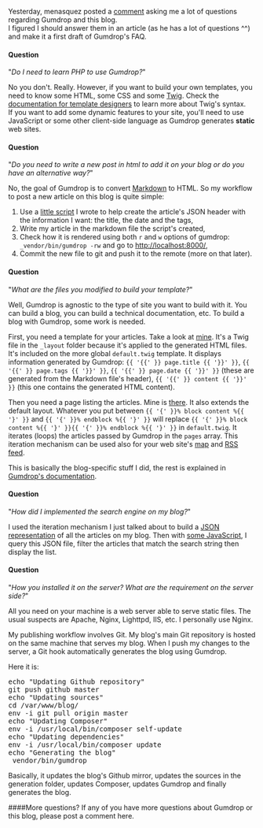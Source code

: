 Yesterday, menasquez posted a [comment](http://blog.jodet.com/posts/2012-08-26-gumdroping-this-blog.htm#comment-841009401) asking me a lot of questions regarding Gumdrop and this blog.  
I figured I should answer them in an article (as he has a lot of questions ^^) and make it a first draft of Gumdrop's FAQ.

#### Question
"*Do I need to learn PHP to use Gumdrop?*"

No you don't. Really. However, if you want to build your own templates, you need to know some HTML, some CSS and some [Twig](http://twig.sensiolabs.org/). Check the [documentation for template designers](http://twig.sensiolabs.org/doc/templates.html) to learn more about Twig's syntax.  
If you want to add some dynamic features to your site, you'll need to use JavaScript or some other client-side language as Gumdrop generates **static** web sites.

#### Question
"*Do you need to write a new post in html to add it on your blog or do you have an alternative way?*"

No, the goal of Gumdrop is to convert [Markdown](http://daringfireball.net/projects/markdown/) to HTML. So my workflow to post a new article on this blog is quite simple:

  1. Use a [little script](https://github.com/simonjodet/blog/blob/master/_tools/create_post) I wrote to help create the article's JSON header with the information I want: the title, the date and the tags,
  2. Write my article in the markdown file the script's created,
  3. Check how it is rendered using both `r` and `w` options of gumdrop: `_vendor/bin/gumdrop -rw` and go to [http://localhost:8000/](http://localhost:8000/),
  4. Commit the new file to git and push it to the remote (more on that later).

#### Question
"*What are the files you modified to build your template?*"

Well, Gumdrop is agnostic to the type of site you want to build with it. You can build a blog, you can build a technical documentation, etc. To build a blog with Gumdrop, some work is needed.

First, you need a template for your articles. Take a look at [mine](https://github.com/simonjodet/blog/blob/master/_layout/post.twig). It's a Twig file in the `_layout` folder because it's applied to the generated HTML files. It's included on the more global `default.twig` template. It displays information generated by Gumdrop: `{{ '{{' }} page.title {{ '}}' }}`, `{{ '{{' }} page.tags {{ '}}' }}`, `{{ '{{' }} page.date {{ '}}' }}` (these are generated from the Markdown file's header), `{{ '{{' }} content {{ '}}' }}` (this one contains the generated HTML content).

Then you need a page listing the articles. Mine is [there](https://github.com/simonjodet/blog/blob/master/index.html.twig). It also extends the default layout. Whatever you put between `{{ '{' }}% block content %{{ '}' }}` and `{{ '{' }}% endblock %{{ '}' }}` will replace `{{ '{' }}% block content %{{ '}' }}{{ '{' }}% endblock %{{ '}' }}` in `default.twig`. It iterates (loops) the articles passed by Gumdrop in the `pages` array. This iteration mechanism can be used also for your web site's [map](https://github.com/simonjodet/blog/blob/master/sitemap.xml.twig) and [RSS feed](https://github.com/simonjodet/blog/blob/master/atom.xml.twig).

This is basically the blog-specific stuff I did, the rest is explained in [Gumdrop's documentation](http://gumdropapp.com/).

#### Question
"*How did I implemented the search engine on my blog?*"

I used the iteration mechanism I just talked about to build a [JSON representation](https://github.com/simonjodet/blog/blob/master/search_db.json.twig) of all the articles on my blog. Then with [some JavaScript](https://github.com/simonjodet/blog/blob/master/scripts.js#L24-L85), I query this JSON file, filter the articles that match the search string then display the list.

#### Question
"*How you installed it on the server? What are the requirement on the server side?*"

All you need on your machine is a web server able to serve static files. The usual suspects are Apache, Nginx, Lighttpd, IIS, etc. I personally use Nginx.

My publishing workflow involves Git. My blog's main Git repository is hosted on the same machine that serves my blog. When I push my changes to the server, a Git hook automatically generates the blog using Gumdrop.

Here it is:

<pre class="bash">
echo "Updating Github repository"
git push github master
echo "Updating sources"
cd /var/www/blog/
env -i git pull origin master
echo "Updating Composer"
env -i /usr/local/bin/composer self-update
echo "Updating dependencies"
env -i /usr/local/bin/composer update
echo "Generating the blog"
_vendor/bin/gumdrop
</pre>

Basically, it updates the blog's Github mirror, updates the sources in the generation folder, updates Composer, updates Gumdrop and finally generates the blog.

####More questions?
If any of you have more questions about Gumdrop or this blog, please post a comment here.
